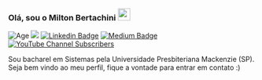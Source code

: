 

### Olá, sou o Milton Bertachini <img src="https://media.giphy.com/media/hvRJCLFzcasrR4ia7z/giphy.gif" width="25px">
![Age](https://img.shields.io/badge/%24currentYear--1995-anos-green)
![](https://visitor-badge.glitch.me/badge?page_id=miltonhit)
[![Linkedin Badge](https://img.shields.io/badge/-LinkedIn-0e76a8?style=flat-square&logo=Linkedin&logoColor=white)](https://www.linkedin.com/in/1000ton)
[![Medium Badge](https://img.shields.io/badge/medium-%2312100E.svg?&style=for-square&logo=medium&logoColor=white)](https://medium.com/@miltonbertachini)
[![YouTube Channel Subscribers](https://img.shields.io/youtube/channel/subscribers/UC7_g1gmhLCIr8p2x4dxfNGg?style=social)](https://www.youtube.com/@1000tonprogramador)

Sou bacharel em Sistemas pela Universidade Presbiteriana Mackenzie (SP).<br>
Seja bem vindo ao meu perfil, fique a vontade para entrar em contato :)
